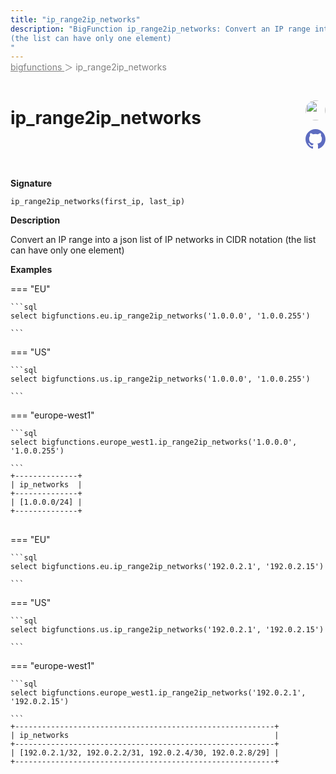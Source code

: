 ```yaml
---
title: "ip_range2ip_networks"
description: "BigFunction ip_range2ip_networks: Convert an IP range into a json list of IP networks in CIDR notation
(the list can have only one element)
"
---
```


<span style="color: gray; position: relative; top: -1rem">
  <a href=".." style="color: gray">bigfunctions </a> ＞ ip_range2ip_networks
</span>

# ip_range2ip_networks


<div style="position: relative; top: -4rem; margin-bottom:  -2rem; text-align: right; z-index: 9999;">
  
  <a href="https://www.linkedin.com/in/paul-marcombes" title="Author: Paul Marcombes" target="_blank">
    <img src="https://lh3.googleusercontent.com/a-/ACB-R5RDf2yxcw1p_IYLCKmiUIScreatDdhG8B83om6Ohw=s260" width="32" style=" border-radius: 50% !important">
  </a>
  
  <a href="{REPO_URL}/tree/main/bigfunctions/ip_range2ip_networks.yaml" title="Edit on GitHub" target="_blank"><svg xmlns="http://www.w3.org/2000/svg" width="32" height="32" viewBox="0 0 24 24"><path fill="#5d6cc0" d="M12 0c-6.626 0-12 5.373-12 12 0 5.302 3.438 9.8 8.207 11.387.599.111.793-.261.793-.577v-2.234c-3.338.726-4.033-1.416-4.033-1.416-.546-1.387-1.333-1.756-1.333-1.756-1.089-.745.083-.729.083-.729 1.205.084 1.839 1.237 1.839 1.237 1.07 1.834 2.807 1.304 3.492.997.107-.775.418-1.305.762-1.604-2.665-.305-5.467-1.334-5.467-5.931 0-1.311.469-2.381 1.236-3.221-.124-.303-.535-1.524.117-3.176 0 0 1.008-.322 3.301 1.23.957-.266 1.983-.399 3.003-.404 1.02.005 2.047.138 3.006.404 2.291-1.552 3.297-1.23 3.297-1.23.653 1.653.242 2.874.118 3.176.77.84 1.235 1.911 1.235 3.221 0 4.609-2.807 5.624-5.479 5.921.43.372.823 1.102.823 2.222v3.293c0 .319.192.694.801.576 4.765-1.589 8.199-6.086 8.199-11.386 0-6.627-5.373-12-12-12z"/></svg></a>
</div>



**Signature** 
```
ip_range2ip_networks(first_ip, last_ip)
```

**Description**

Convert an IP range into a json list of IP networks in CIDR notation
(the list can have only one element)






**Examples**













=== "EU"

    ```sql
    select bigfunctions.eu.ip_range2ip_networks('1.0.0.0', '1.0.0.255')
    
    ```




=== "US"

    ```sql
    select bigfunctions.us.ip_range2ip_networks('1.0.0.0', '1.0.0.255')
    
    ```




=== "europe-west1"

    ```sql
    select bigfunctions.europe_west1.ip_range2ip_networks('1.0.0.0', '1.0.0.255')
    
    ```









<pre style="margin-top: -1rem;">
<code style="padding-top: 0px; padding-bottom: 0px;">+--------------+
| ip_networks  |
+--------------+
| [1.0.0.0/24] |
+--------------+
</code>
</pre>



















=== "EU"

    ```sql
    select bigfunctions.eu.ip_range2ip_networks('192.0.2.1', '192.0.2.15')
    
    ```




=== "US"

    ```sql
    select bigfunctions.us.ip_range2ip_networks('192.0.2.1', '192.0.2.15')
    
    ```




=== "europe-west1"

    ```sql
    select bigfunctions.europe_west1.ip_range2ip_networks('192.0.2.1', '192.0.2.15')
    
    ```









<pre style="margin-top: -1rem;">
<code style="padding-top: 0px; padding-bottom: 0px;">+----------------------------------------------------------+
| ip_networks                                              |
+----------------------------------------------------------+
| [192.0.2.1/32, 192.0.2.2/31, 192.0.2.4/30, 192.0.2.8/29] |
+----------------------------------------------------------+
</code>
</pre>










